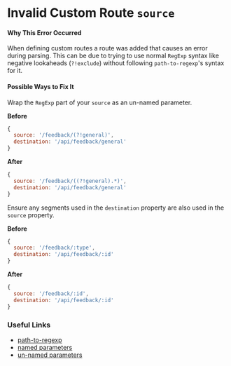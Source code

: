 # Invalid Custom Route `source`

#### Why This Error Occurred

When defining custom routes a route was added that causes an error during parsing. This can be due to trying to use normal `RegExp` syntax like negative lookaheads (`?!exclude`) without following `path-to-regexp`'s syntax for it.

#### Possible Ways to Fix It

Wrap the `RegExp` part of your `source` as an un-named parameter.

**Before**

```js
{
  source: '/feedback/(?!general)',
  destination: '/api/feedback/general'
}
```

**After**

```js
{
  source: '/feedback/((?!general).*)',
  destination: '/api/feedback/general'
}
```

Ensure any segments used in the `destination` property are also used in the `source` property.

**Before**

```js
{
  source: '/feedback/:type',
  destination: '/api/feedback/:id'
}
```

**After**

```js
{
  source: '/feedback/:id',
  destination: '/api/feedback/:id'
}
```

### Useful Links

- [path-to-regexp](https://github.com/pillarjs/path-to-regexp/tree/v6.1.0)
- [named parameters](https://github.com/pillarjs/path-to-regexp/blob/v6.1.0/Readme.md#named-parameters)
- [un-named parameters](https://github.com/pillarjs/path-to-regexp/blob/v6.1.0/Readme.md#unnamed-parameters)
